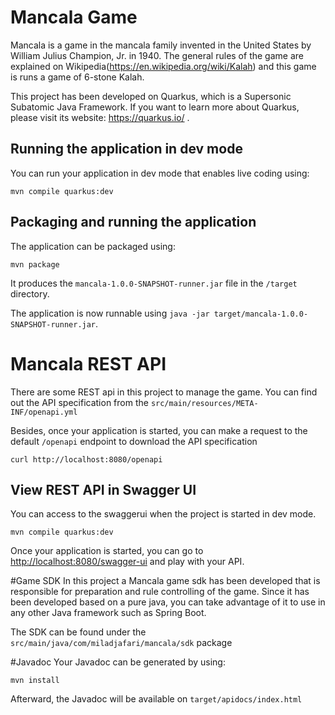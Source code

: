 # Mancala Game

Mancala is a game in the mancala family invented in the United States by William Julius Champion, Jr. in 1940. 
The general rules of the game are explained on Wikipedia(https://en.wikipedia.org/wiki/Kalah) and this game is runs a game of 6-stone Kalah. 

This project has been developed on Quarkus, which is a Supersonic Subatomic Java Framework. 
If you want to learn more about Quarkus, please visit its website: https://quarkus.io/ .

## Running the application in dev mode

You can run your application in dev mode that enables live coding using:
```shell script
mvn compile quarkus:dev
```

## Packaging and running the application

The application can be packaged using:
```shell script
mvn package
```
It produces the `mancala-1.0.0-SNAPSHOT-runner.jar` file in the `/target` directory.

The application is now runnable using `java -jar target/mancala-1.0.0-SNAPSHOT-runner.jar`.

# Mancala REST API

There are some REST api in this project to manage the game. You can find out the API specification from the
`src/main/resources/META-INF/openapi.yml`

Besides, once your application is started, you can make a request to the default `/openapi` endpoint to download the API specification
```
curl http://localhost:8080/openapi
```

## View REST API in Swagger UI
You can access to the swaggerui when the project is started in dev mode. 
```shell script
mvn compile quarkus:dev
```
Once your application is started, you can go to [http://localhost:8080/swagger-ui]() and play with your API.

#Game SDK
In this project a Mancala game sdk has been developed that is responsible for preparation and rule controlling of the game. 
Since it has been developed based on a pure java, you can take advantage of it to use in any other Java framework such as Spring Boot.

The SDK can be found under the `src/main/java/com/miladjafari/mancala/sdk` package

#Javadoc
Your Javadoc can be generated by using: 
```shell script
mvn install
```
Afterward, the Javadoc will be available on `target/apidocs/index.html` 